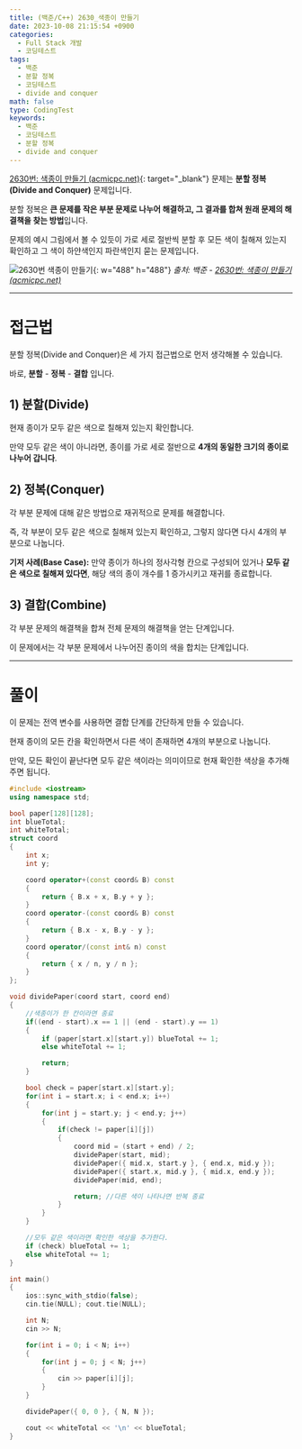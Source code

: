 ```yaml
---
title: (백준/C++) 2630_색종이 만들기
date: 2023-10-08 21:15:54 +0900
categories:
  - Full Stack 개발
  - 코딩테스트
tags:
  - 백준
  - 분할 정복
  - 코딩테스트
  - divide and conquer
math: false
type: CodingTest
keywords:
  - 백준
  - 코딩테스트
  - 분할 정복
  - divide and conquer
---
```


[2630번: 색종이 만들기 (acmicpc.net)](https://www.acmicpc.net/problem/2630){: target="_blank"} 문제는 <span class="keyword">**분할 정복(Divide and Conquer)**</span> 문제입니다.

분할 정복은 **<span class="font_highlight">큰 문제를 작은 부분 문제로 나누어 해결</span>하고, 그 결과를 합쳐 원래 문제의 해결책을 찾는 방법**입니다.

문제의 예시 그림에서 볼 수 있듯이 가로 세로 절반씩 분할 후 모든 색이 칠해져 있는지 확인하고 그 색이 하얀색인지 파란색인지 묻는 문제입니다.

![2630번 색종이 만들기](https://www.acmicpc.net/upload/images/VHJpKWQDv.png){: w="488" h="488"}
_출처: 백준 - [2630번: 색종이 만들기 (acmicpc.net)](https://www.acmicpc.net/problem/2630)_

---

# 접근법

분할 정복(Divide and Conquer)은 세 가지 접근법으로 먼저 생각해볼 수 있습니다.

바로, **분할** - **정복** - **결합** 입니다.

## 1) **분할(Divide)**

현재 종이가 모두 같은 색으로 칠해져 있는지 확인합니다.

만약 모두 같은 색이 아니라면, 종이를 가로 세로 절반으로 **4개의 동일한 크기의 종이로 나누어 갑니다**.

## 2) **정복(Conquer)**

각 부분 문제에 대해 같은 방법으로 재귀적으로 문제를 해결합니다.

즉, 각 부분이 모두 같은 색으로 칠해져 있는지 확인하고, 그렇지 않다면 다시 4개의 부분으로 나눕니다.

**기저 사례(Base Case):** 만약 종이가 하나의 정사각형 칸으로 구성되어 있거나 **모두 같은 색으로 칠해져 있다면**, 해당 색의 종이 개수를 1 증가시키고 재귀를 종료합니다.

## 3) **결합(Combine)**

각 부분 문제의 해결책을 합쳐 전체 문제의 해결책을 얻는 단계입니다.

이 문제에서는 각 부분 문제에서 나누어진 종이의 색을 합치는 단계입니다.

---

# 풀이

이 문제는 전역 변수를 사용하면 결합 단계를 간단하게 만들 수 있습니다.

현재 종이의 모든 칸을 확인하면서 다른 색이 존재하면 4개의 부분으로 나눕니다.

만약, 모든 확인이 끝난다면 모두 같은 색이라는 의미이므로 현재 확인한 색상을 추가해주면 됩니다.

```cpp
#include <iostream>
using namespace std;

bool paper[128][128];
int blueTotal;
int whiteTotal;
struct coord
{
	int x;
	int y;

	coord operator+(const coord& B) const
	{
		return { B.x + x, B.y + y };
	}
	coord operator-(const coord& B) const
	{
		return { B.x - x, B.y - y };
	}
	coord operator/(const int& n) const
	{
		return { x / n, y / n };
	}
};

void dividePaper(coord start, coord end)
{
	//색종이가 한 칸이라면 종료
	if((end - start).x == 1 || (end - start).y == 1)
	{
		if (paper[start.x][start.y]) blueTotal += 1;
		else whiteTotal += 1;

		return;
	}

	bool check = paper[start.x][start.y];
	for(int i = start.x; i < end.x; i++)
	{
		for(int j = start.y; j < end.y; j++)
		{
			if(check != paper[i][j])
			{
				coord mid = (start + end) / 2;
				dividePaper(start, mid);
				dividePaper({ mid.x, start.y }, { end.x, mid.y });
				dividePaper({ start.x, mid.y }, { mid.x, end.y });
				dividePaper(mid, end);

				return; //다른 색이 나타나면 반복 종료
			}
		}
	}

	//모두 같은 색이라면 확인한 색상을 추가한다.
	if (check) blueTotal += 1;
	else whiteTotal += 1;
}

int main()
{
	ios::sync_with_stdio(false);
	cin.tie(NULL); cout.tie(NULL);

	int N;
	cin >> N;

	for(int i = 0; i < N; i++)
	{
		for(int j = 0; j < N; j++)
		{
			cin >> paper[i][j];
		}
	}

	dividePaper({ 0, 0 }, { N, N });

	cout << whiteTotal << '\n' << blueTotal;
}
```